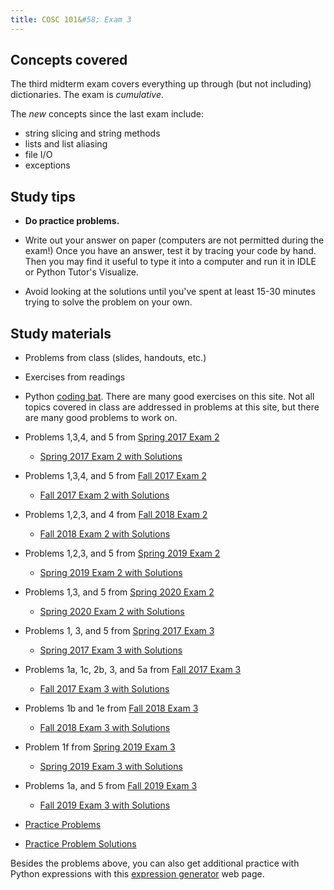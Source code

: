```yaml
---
title: COSC 101&#58; Exam 3
---
```



## Concepts covered

The third midterm exam covers everything up through (but not including) dictionaries. The exam is *cumulative*.

The *new* concepts since the last exam include:

 - string slicing and string methods
 - lists and list aliasing
 - file I/O
 - exceptions
 
## Study tips

 - **Do practice problems.**

 - Write out your answer on paper (computers are not permitted during the exam!) Once you have an answer, test it by tracing your code by hand. Then you may find it useful to type it into a computer and run it in IDLE or Python Tutor's Visualize.

 - Avoid looking at the solutions until you've spent at least 15-30 minutes trying to solve the problem on your own.


## Study materials

 - Problems from class (slides, handouts, etc.)

 - Exercises from readings
 
 - Python [coding bat](https://codingbat.com/python).  There are many good exercises on this site.  Not all topics covered in class are addressed in problems at this site, but there are many good problems to work on.

 - Problems 1,3,4, and 5 from [Spring 2017 Exam 2](../exam2/2017-spring-exam2.pdf)
    - [Spring 2017 Exam 2 with Solutions](../exam2/2017-spring-exam2_w_solutions.pdf)
 - Problems 1,3,4, and 5 from [Fall 2017 Exam 2](../exam2/2017-fall-exam2.pdf)
    - [Fall 2017 Exam 2 with Solutions](../exam2/2017-fall-exam2_w_solutions.pdf)
 - Problems 1,2,3, and 4 from [Fall 2018 Exam 2](../exam2/2018-fall-exam2.pdf)
    - [Fall 2018 Exam 2 with Solutions](../exam2/2018-fall-exam2_w_solutions.pdf)
 - Problems 1,2,3, and 5 from [Spring 2019 Exam 2](../exam2/2019-spring-exam2.pdf)
    - [Spring 2019 Exam 2 with Solutions](../exam2/2019-spring-exam2_w_solutions.pdf)
 - Problems 1,3, and 5 from [Spring 2020 Exam 2](../exam2/2020-spring-exam2.pdf)
    - [Spring 2020 Exam 2 with Solutions](../exam2/2020-spring-exam2_w_solutions.pdf)
 - Problems 1, 3, and 5 from [Spring 2017 Exam 3](2017-spring-exam3.pdf)
    - [Spring 2017 Exam 3 with Solutions](2017-spring-exam3-solutions.pdf)
 - Problems 1a, 1c, 2b, 3, and 5a from [Fall 2017 Exam 3](2017-fall-exam3_blank.pdf)
    - [Fall 2017 Exam 3 with Solutions](2017-fall-exam3_solutions.pdf)
 - Problems 1b and 1e from [Fall 2018 Exam 3](2018-fall-exam3.pdf)
    - [Fall 2018 Exam 3 with Solutions](2018-fall-exam3-solutions.pdf)
 - Problem 1f from [Spring 2019 Exam 3](2019-sprin-exam3.pdf)
    - [Spring 2019 Exam 3 with Solutions](2019-sprin-exam3-solutions.pdf)
 - Problems 1a, and 5 from [Fall 2019 Exam 3](2019-fall-exam3.pdf)
    - [Fall 2019 Exam 3 with Solutions](2019-fall-exam3-solutions.pdf)


 - [Practice Problems](practice_problems)
 
 - [Practice Problem Solutions](practice_solutions)
 
Besides the problems above, you can also get additional practice with Python expressions with this [expression generator](https://www.cs.colgate.edu/~jsommers/cgi-bin/cosc101expr.php) web page.
